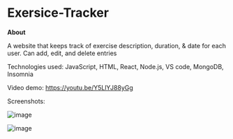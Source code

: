 # Exersice-Tracker

**About**

A website that keeps track of exercise description, duration, & date for each user. Can add, edit, and delete entries

Technologies used: JavaScript, HTML, React, Node.js, VS code, MongoDB, Insomnia

Video demo: https://youtu.be/Y5LlYJ88yGg

Screenshots:

![image](https://user-images.githubusercontent.com/44077833/139471840-aa2cab2e-cf20-4735-88d0-428ce73cac1b.png)

![image](https://user-images.githubusercontent.com/44077833/139471908-5d4f3194-f4ca-414c-ad28-c62de4553cf4.png)
